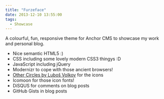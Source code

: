 ```yaml
---
title: "Furzeface"
date: 2013-12-10 13:55:00
tags: 
  - Showcase
---
```


A colourful, fun, responsive theme for Anchor CMS to showcase my work and personal blog.

* Nice semantic HTML5 :)
* CSS including some lovely modern CSS3 thingys :D
* JavaScript including jQuery
* Modernizr to cope with those ancient browsers!
* [Other Circles by Luboš Volkov](http://getothercircles.com/) for the icons
* Icomoon for those icon fonts!
* DiSQUS for comments on blog posts
* GitHub Gists in blog posts
